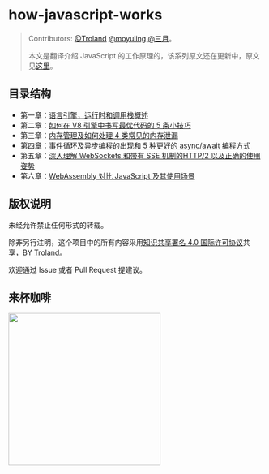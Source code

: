 # how-javascript-works

> Contributors: [@Troland](https://github.com/Troland/)  [@moyuling](https://github.com/moyuling) [@三月](https://github.com/heaven2049)。
>
> 本文是翻译介绍 JavaScript 的工作原理的，该系列原文还在更新中，原文见[这里](https://blog.sessionstack.com/tagged/tutorial)。

## 目录结构

- 第一章：[语言引擎，运行时和调用栈概述](overview.md)
- 第二章：[如何在 V8 引擎中书写最优代码的 5 条小技巧](v8.md)
- 第三章：[内存管理及如何处理 4 类常见的内存泄漏](memory-management.md)
- 第四章：[事件循环及异步编程的出现和 5 种更好的 async/await 编程方式](event-loop.md) 
- 第五章：[深入理解 WebSockets 和带有 SSE 机制的HTTP/2 以及正确的使用姿势](http.md) 
- 第六章：[WebAssembly 对比 JavaScript 及其使用场景](webassembly.md)

## 版权说明

未经允许禁止任何形式的转载。

除非另行注明，这个项目中的所有内容采用[知识共享署名 4.0 国际许可协议](http://creativecommons.org/licenses/by/4.0/)共享，BY [Troland](https://github.com/Troland)。

欢迎通过 Issue 或者 Pull Request 提建议。

## 来杯咖啡

<img src="https://user-images.githubusercontent.com/1475173/39091700-c211409e-462c-11e8-8531-90261c9a7b73.png" width="300"/>
